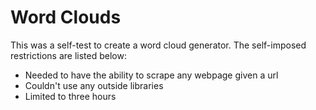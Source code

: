 # Word Clouds

This was a self-test to create a word cloud generator.
The self-imposed restrictions are listed below:

- Needed to have the ability to scrape any webpage given a url
- Couldn't use any outside libraries
- Limited to three hours
